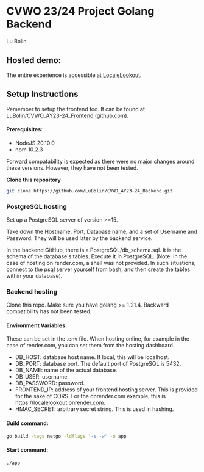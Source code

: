 # CVWO 23/24 Project Golang Backend
Lu Bolin


## Hosted demo:
The entire experience is accessible at [LocaleLookout](https://localelookout.onrender.com/).



## Setup Instructions

Remember to setup the frontend too. It can be found at [LuBolin/CVWO_AY23-24_Frontend (github.com)](https://github.com/LuBolin/CVWO_AY23-24_Frontend).

#### Prerequisites:
- NodeJS 20.10.0
- npm 10.2.3

Forward compatability is expected as there were no major changes around these versions.
However, they have not been tested.



**Clone this repository**
```bash
git clone https://github.com/LuBolin/CVWO_AY23-24_Backend.git
```


### PostgreSQL hosting

Set up a PostgreSQL server of version >=15.

Take down the Hostname, Port, Database name, and a set of Username and Password. They will be used later by the backend service.

In the backend GitHub, there is a PostgreSQL/db_schema.sql. It is the schema of the database's tables. Execute it in PostgreSQL. (Note: in the case of hosting on render.com, a shell was not provided. In such situations, connect to the psql server yourself from bash, and then create the tables within your database).



### Backend hosting
Clone this repo.
Make sure you have golang >= 1.21.4.
Backward compatibility has not been tested.

#### Environment Variables:
These can be set in the .env file.
When hosting online, for example in the case of render.com, you can set them from the hosting dashboard.

- DB_HOST: database host name. If local, this will be localhost.
- DB_PORT: database port. The default port of PostgreSQL is 5432.
- DB_NAME: name of the actual database.
- DB_USER: username.
- DB_PASSWORD: password.
- FRONTEND_IP: address of your frontend hosting server. This is provided for the sake of CORS.
  For the onrender.com example, this is https://localelookout.onrender.com.
- HMAC_SECRET: arbitrary secret string. This is used in hashing.

#### Build command: 
```bash
go build -tags netgo -ldflags '-s -w' -o app
```

#### Start command:
```bash
./app
```